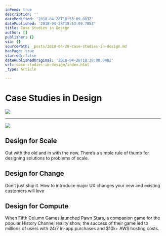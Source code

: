 ```yaml
---
inFeed: true
description: ''
dateModified: '2018-04-28T18:53:09.083Z'
datePublished: '2018-04-28T18:53:09.705Z'
title: Case Studies in Design
author: []
publisher: {}
via: {}
sourcePath: _posts/2018-04-28-case-studies-in-design.md
hasPage: true
starred: false
datePublishedOriginal: '2018-04-28T18:38:00.048Z'
url: case-studies-in-design/index.html
_type: Article

---
```

# Case Studies in Design
![](https://the-grid-user-content.s3-us-west-2.amazonaws.com/d9253303-fd84-42ef-bd8b-979865ce1d19.jpg)

---

<article style=""><img src="https://s3-us-west-2.amazonaws.com/the-grid-img/p/eb4b0b645b110f5ac0a8d4290f2c4eb952c2aebb.jpg" /><h1>Design for Scale</h1><p>Out with the old and in with the new. There’s a simple rule of thumb for designing solutions to problems of scale.</p></article>

<article style=""><h1>Design for Change</h1><p>Don’t just ship it. How to introduce major UX changes your new and existing customers will love</p></article>

<article style=""><h1>Design for Compute</h1><p>When Fifth Column Games launched Pawn Stars, a companion game for the popular History Channel reality show, the success of their game led to millions of users with 24/7 in-app purchases and $10k+ AWS hosting costs.</p></article>